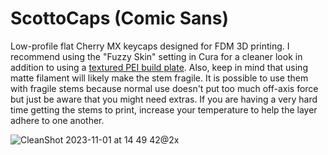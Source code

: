 # ScottoCaps (Comic Sans)

Low-profile flat Cherry MX keycaps designed for FDM 3D printing. I recommend using the "Fuzzy Skin" setting in Cura for a cleaner look in addition to using a [textured PEI build plate](https://amzn.to/43r18ka). Also, keep in mind that using matte filament will likely make the stem fragile. It is possible to use them with fragile stems because normal use doesn't put too much off-axis force but just be aware that you might need extras. If you are having a very hard time getting the stems to print, increase your temperature to help the layer adhere to one another.

![CleanShot 2023-11-01 at 14 49 42@2x](https://github.com/joe-scotto/scottokeebs/assets/8194147/812e4ff6-d5e2-4703-a189-9f5e64c5f9f0)
